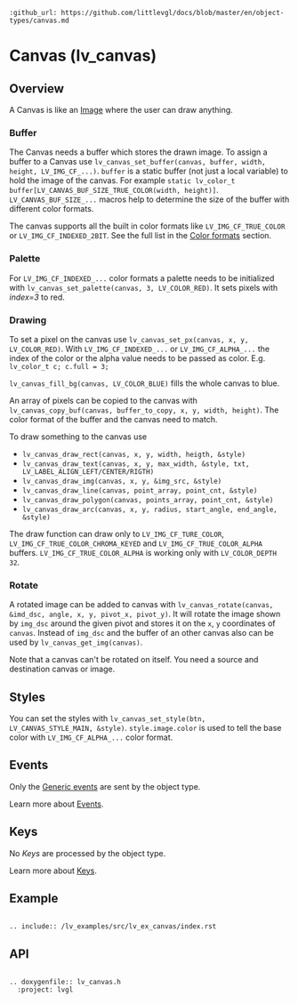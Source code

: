 ```eval_rst
:github_url: https://github.com/littlevgl/docs/blob/master/en/object-types/canvas.md
```
# Canvas (lv_canvas)

## Overview
A Canvas is like an [Image](/object-types/img) where the user can draw anything. 

### Buffer
The Canvas needs a buffer which stores the drawn image. 
To assign a buffer to a Canvas use `lv_canvas_set_buffer(canvas, buffer, width, height, LV_IMG_CF_...)`. 
`buffer` is a static buffer (not just a local variable) to hold the image of the canvas. 
For example 
`static lv_color_t buffer[LV_CANVAS_BUF_SIZE_TRUE_COLOR(width, height)]`. `LV_CANVAS_BUF_SIZE_...` macros help to determine the size of the buffer with different color formats.


The canvas supports all the built in color formats like `LV_IMG_CF_TRUE_COLOR` or `LV_IMG_CF_INDEXED_2BIT`. See the full list in the [Color formats](/overview/image.html#color-formats) section.

### Palette
For `LV_IMG_CF_INDEXED_...` color formats a palette needs to be initialized with  `lv_canvas_set_palette(canvas, 3, LV_COLOR_RED)`. It sets pixels with *index=3* to red.


### Drawing
To set a pixel on the canvas use `lv_canvas_set_px(canvas, x, y, LV_COLOR_RED)`. 
With `LV_IMG_CF_INDEXED_...` or `LV_IMG_CF_ALPHA_...` the index of the color or the alpha value needs to be passed as color. E.g. `lv_color_t c; c.full = 3;`

`lv_canvas_fill_bg(canvas, LV_COLOR_BLUE)` fills the whole canvas to blue.

An array of pixels can be copied to the canvas with `lv_canvas_copy_buf(canvas, buffer_to_copy, x, y, width, height)`. The color format of the buffer and the canvas need to match.

To draw something to the canvas use
- `lv_canvas_draw_rect(canvas, x, y, width, heigth, &style)`
- `lv_canvas_draw_text(canvas, x, y, max_width, &style, txt, LV_LABEL_ALIGN_LEFT/CENTER/RIGTH)`
- `lv_canvas_draw_img(canvas, x, y, &img_src, &style)`
- `lv_canvas_draw_line(canvas, point_array, point_cnt, &style)`
- `lv_canvas_draw_polygon(canvas, points_array, point_cnt, &style)`
- `lv_canvas_draw_arc(canvas, x, y, radius, start_angle, end_angle, &style)`

The draw function can draw only to `LV_IMG_CF_TURE_COLOR`, `LV_IMG_CF_TRUE_COLOR_CHROMA_KEYED` and `LV_IMG_CF_TRUE_COLOR_ALPHA` buffers. `LV_IMG_CF_TRUE_COLOR_ALPHA` is working only with `LV_COLOR_DEPTH 32`.

### Rotate
A rotated image can be added to canvas with `lv_canvas_rotate(canvas, &imd_dsc, angle, x, y, pivot_x, pivot_y)`. 
It will rotate the image shown by `img_dsc` around the given pivot and stores it on the `x`, `y` coordinates of `canvas`.
Instead of `img_dsc` and the buffer of an other canvas also can be used by `lv_canvas_get_img(canvas)`.

Note that a canvas can't be rotated on itself.  You need a source and destination canvas or image.

## Styles
You can set the styles with `lv_canvas_set_style(btn, LV_CANVAS_STYLE_MAIN, &style)`. 
`style.image.color` is used to tell the base color with `LV_IMG_CF_ALPHA_...` color format. 

## Events
Only the [Generic events](/overview/event.html#generic-events) are sent by the object type.

Learn more about [Events](/overview/event).

## Keys
No *Keys* are processed by the object type.

Learn more about [Keys](/overview/indev).

## Example
```eval_rst

.. include:: /lv_examples/src/lv_ex_canvas/index.rst

```

## API 

```eval_rst

.. doxygenfile:: lv_canvas.h
  :project: lvgl
        
```
